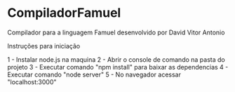 # CompiladorFamuel

Compilador para a linguagem Famuel desenvolvido por David Vitor Antonio

Instruções para iniciação

1 - Instalar node.js na maquina
2 - Abrir o console de comando na pasta do projeto
3 - Executar comando "npm install" para baixar as dependencias
4 - Executar comando "node server"
5 - No navegador acessar "localhost:3000"

